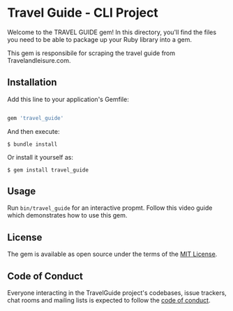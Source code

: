 # Travel Guide - CLI Project

Welcome to the TRAVEL GUIDE gem! In this directory, you'll find the files you need to be able to package up your Ruby library into a gem.

This gem is responsibile for scraping the travel guide from Travelandleisure.com.

## Installation

Add this line to your application's Gemfile:

```ruby

gem 'travel_guide'
```
And then execute:

    $ bundle install

Or install it yourself as:

    $ gem install travel_guide

## Usage

Run `bin/travel_guide` for an interactive propmt.
Follow this video guide which demonstrates how to use this gem. 

## License

The gem is available as open source under the terms of the [MIT License](https://opensource.org/licenses/MIT).

## Code of Conduct

Everyone interacting in the TravelGuide project's codebases, issue trackers, chat rooms and mailing lists is expected to follow the [code of conduct](https://github.com/[USERNAME]/travel_guide/blob/master/CODE_OF_CONDUCT.md).

